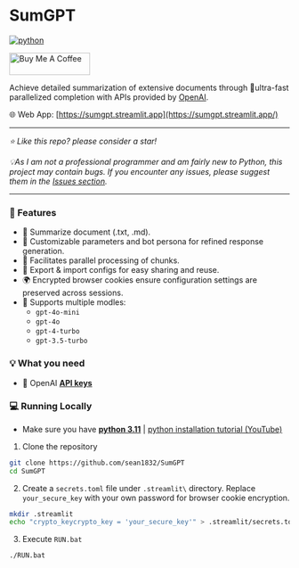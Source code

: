 # SumGPT
[![python](https://img.shields.io/badge/python-3.11-blue)](https://www.python.org/downloads/release/python-3112/)

<a href="https://www.buymeacoffee.com/zekezhang" target="_blank"><img src="https://cdn.buymeacoffee.com/buttons/v2/default-blue.png" alt="Buy Me A Coffee" style="height: 40px !important;width: 145px !important;" ></a>

Achieve detailed summarization of extensive documents through 🚀ultra-fast parallelized completion with APIs provided by [OpenAI](https://openai.com/).

🌐 Web App: [https://sumgpt.streamlit.app](https://sumgpt.streamlit.app/)

---
*⭐️ Like this repo? please consider a star!*

*💡As I am not a professional programmer and am fairly new to Python, this project may contain bugs. If you encounter any issues, please suggest them in the [Issues section](https://github.com/sean1832/SumGPT/issues).*

---

### 🌟 Features
- 📄 Summarize document (.txt, .md).
- 🤖 Customizable parameters and bot persona for refined response generation.
- 🚀 Facilitates parallel processing of chunks.
- 💼 Export & import configs for easy sharing and reuse.
- 🌍 Encrypted browser cookies ensure configuration settings are preserved across sessions.
- 🧠 Supports multiple modles:
    - `gpt-4o-mini`
    - `gpt-4o`
    - `gpt-4-turbo`
    - `gpt-3.5-turbo`

### 💡 What you need
- 🔑 OpenAI **[API keys](https://platform.openai.com/account/api-keys)**

### 💻 Running Locally
- Make sure you have **[python 3.11](https://www.python.org/downloads)** | [python installation tutorial (YouTube)](https://youtu.be/HBxCHonP6Ro?t=105)
1. Clone the repository
```bash
git clone https://github.com/sean1832/SumGPT
cd SumGPT
```

2. Create a `secrets.toml` file under `.streamlit\` directory. Replace `your_secure_key` with your own password for browser cookie encryption.
```bash
mkdir .streamlit
echo "crypto_keycrypto_key = 'your_secure_key'" > .streamlit/secrets.toml
```

3. Execute `RUN.bat`
```bash
./RUN.bat
```
